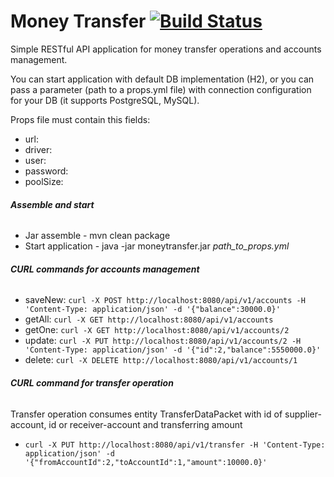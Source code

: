 # Money Transfer [![Build Status](https://travis-ci.org/TheMescaline/vtb-medical-guide.svg?branch=master)](https://travis-ci.org/TheMescaline/vtb-medical-guide)

Simple RESTful API application for money transfer operations and accounts management.

You can start application with default DB implementation (H2), or you can pass a parameter (path to a props.yml file) with connection configuration for your DB (it supports PostgreSQL, MySQL).

Props file must contain this fields:

* url: 
* driver: 
* user: 
* password: 
* poolSize: 
###### **Assemble and start**
* Jar assemble - mvn clean package
* Start application - java -jar moneytransfer.jar _path_to_props.yml_
###### **CURL commands for accounts management**
*  saveNew: `curl -X POST http://localhost:8080/api/v1/accounts -H 'Content-Type: application/json' -d '{"balance":30000.0}'`
*  getAll: `curl -X GET http://localhost:8080/api/v1/accounts`
*  getOne: `curl -X GET http://localhost:8080/api/v1/accounts/2`
*  update: `curl -X PUT http://localhost:8080/api/v1/accounts/2 -H 'Content-Type: application/json' -d '{"id":2,"balance":5550000.0}'`
*  delete: `curl -X DELETE http://localhost:8080/api/v1/accounts/1`
###### **CURL command for transfer operation**
Transfer operation consumes entity TransferDataPacket with id of supplier-account, id or receiver-account and transferring amount
* `curl -X PUT http://localhost:8080/api/v1/transfer -H 'Content-Type: application/json' -d '{"fromAccountId":2,"toAccountId":1,"amount":10000.0}'`

